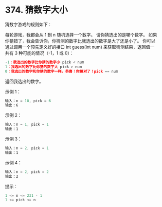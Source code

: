 # 374. 猜数字大小
猜数字游戏的规则如下：

每轮游戏，我都会从 1 到 n 随机选择一个数字。 请你猜选出的是哪个数字。
如果你猜错了，我会告诉你，你猜测的数字比我选出的数字是大了还是小了。
你可以通过调用一个预先定义好的接口 int guess(int num) 来获取猜测结果，返回值一共有 3 种可能的情况（-1，1 或 0）：
```js
-1：我选出的数字比你猜的数字小 pick < num
1：我选出的数字比你猜的数字大 pick > num
0：我选出的数字和你猜的数字一样。恭喜！你猜对了！pick == num
```
返回我选出的数字。

 

示例 1：
```js
输入：n = 10, pick = 6
输出：6
```

示例 2：
```js
输入：n = 1, pick = 1
输出：1
```

示例 3：
```js
输入：n = 2, pick = 1
输出：1
```

示例 4：
```js
输入：n = 2, pick = 2
输出：2
```

提示：
```js
1 <= n <= 231 - 1
1 <= pick <= n
```